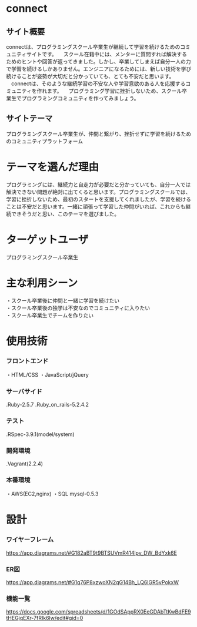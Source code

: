 # connect

## サイト概要
connectは、プログラミングスクール卒業生が継続して学習を続けるためのコミュニティサイトです。
　スクール在籍中には、メンターに質問すれば解決するためのヒントや回答が返ってきました。しかし、卒業してしまえば自分一人の力で学習を続けるしかありません。エンジニアになるためには、新しい技術を学び続けることが姿勢が大切だと分かっていても、とても不安だと思います。
　connectは、そのような継続学習の不安な人や学習意欲のある人を応援するコミュニティを作れます。
　プログラミング学習に挫折しないため、スクール卒業生でプログラミングコミュニティを作ってみましょう。

## サイトテーマ
プログラミングスクール卒業生が、仲間と繋がり、挫折せずに学習を続けるためのコミュニティプラットフォーム

# テーマを選んだ理由
プログラミングには、継続力と自走力が必要だと分かっていても、自分一人では解決できない問題が絶対に出てくると思います。プログラミングスクールでは、学習に挫折しないため、最初のスタートを支援してくれましたが、学習を続けることは不安だと思います。一緒に頑張って学習した仲間がいれば、これからも継続できそうだと思い、このテーマを選びました。

# ターゲットユーザ
プログラミングスクール卒業生

# 主な利用シーン
・スクール卒業後に仲間と一緒に学習を続けたい<br>
・スクール卒業後の独学は不安なのでコミュニティに入りたい<br>
・スクール卒業生でチームを作りたい

# 使用技術
<h3>フロントエンド</h3>
・HTML/CSS
・JavaScript/jQuery
<h3>サーバサイド</h3>
.Ruby-2.5.7
.Ruby_on_rails-5.2.4.2
<h3>テスト</h3>
.RSpec-3.9.1(model/system)
<h3>開発環境</h3>
.Vagrant(2.2.4)
<h3>本番環境</h3>
・AWS(EC2,nginx)
・SQL mysql-0.5.3

# 設計
### ワイヤーフレーム
https://app.diagrams.net/#G182aBT9t9BTSUVmR414lpv_DW_BdYxk6E

### ER図
https://app.diagrams.net/#G1q76P8xzwoXN2qG14Bh_LQ6IGR5vPokxW

### 機能一覧
https://docs.google.com/spreadsheets/d/1GOdSAppRX0EeGDAbTtKwBdFE9tHEGjqEXr-7fRIk6lw/edit#gid=0



